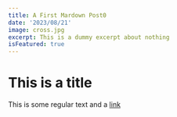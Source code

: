 ```yaml
---
title: A First Mardown Post0
date: '2023/08/21'
image: cross.jpg
excerpt: This is a dummy excerpt about nothing
isFeatured: true
---
```

# This is a title

This is some regular text and a [link](https://google.com)